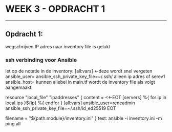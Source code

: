 # WEEK 3 - OPDRACHT 1

-----
## Opdracht 1:
wegschrijven IP adres naar inventory file is gelukt
### ssh verbinding voor Ansible
let op de notatie in de inventory:
[all:vars] <-deze wordt snel vergeten
ansible_user=<user>
ansible_ssh_private_key_file=~/.ssh/<keyfile>
alleen ip adres of serev1 ansible_host=<ip adres> kunnen allebei
in main.tf wordt de inventory file als volgt aangemaakt:

resource "local_file" "ipaddresses" {
   content = <<-EOT
   [servers]
   %{ for ip in local.ips }${ip}
   %{ endfor }
   [all:vars]
   ansible_user=reneadmin
   ansible_ssh_private_key_file=~/.ssh/id_ed25519
   EOT
   
   filename = "${path.module}/inventory.ini"
}
test: ansible -i inventory.ini -m ping all


